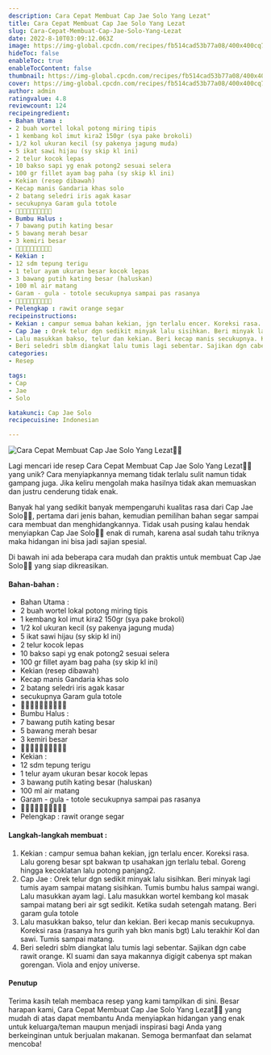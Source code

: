 ```yaml
---
description: Cara Cepat Membuat Cap Jae Solo Yang Lezat"
title: Cara Cepat Membuat Cap Jae Solo Yang Lezat
slug: Cara-Cepat-Membuat-Cap-Jae-Solo-Yang-Lezat
date: 2022-8-10T03:09:12.063Z
image: https://img-global.cpcdn.com/recipes/fb514cad53b77a08/400x400cq70/photo.jpg
hideToc: false
enableToc: true
enableTocContent: false
thumbnail: https://img-global.cpcdn.com/recipes/fb514cad53b77a08/400x400cq70/photo.jpg
cover: https://img-global.cpcdn.com/recipes/fb514cad53b77a08/400x400cq70/photo.jpg
author: admin
ratingvalue: 4.8
reviewcount: 124
recipeingredient:
- Bahan Utama :
- 2 buah wortel lokal potong miring tipis
- 1 kembang kol imut kira2 150gr (sya pake brokoli)
- 1/2 kol ukuran kecil (sy pakenya jagung muda)
- 5 ikat sawi hijau (sy skip kl ini)
- 2 telur kocok lepas
- 10 bakso sapi yg enak potong2 sesuai selera
- 100 gr fillet ayam bag paha (sy skip kl ini)
- Kekian (resep dibawah)
- Kecap manis Gandaria khas solo
- 2 batang seledri iris agak kasar
- secukupnya Garam gula totole
- 🤍🤍🤍🤍🤍🤍🤍🤍🤍🤍
- Bumbu Halus :
- 7 bawang putih kating besar
- 5 bawang merah besar
- 3 kemiri besar
- 🤍🤍🤍🤍🤍🤍🤍🤍🤍🤍
- Kekian :
- 12 sdm tepung terigu
- 1 telur ayam ukuran besar kocok lepas
- 3 bawang putih kating besar (haluskan)
- 100 ml air matang
- Garam - gula - totole secukupnya sampai pas rasanya
- 🤍🤍🤍🤍🤍🤍🤍🤍🤍🤍
- Pelengkap : rawit orange segar
recipeinstructions:
- Kekian : campur semua bahan kekian, jgn terlalu encer. Koreksi rasa. Lalu goreng besar spt bakwan tp usahakan jgn terlalu tebal. Goreng hingga kecoklatan lalu potong panjang2.
- Cap Jae : Orek telur dgn sedikit minyak lalu sisihkan. Beri minyak lagi tumis ayam sampai matang sisihkan. Tumis bumbu halus sampai wangi. Lalu masukkan ayam lagi. Lalu masukkan wortel kembang kol masak sampai matang beri air sgt sedikit. Ketika sudah setengah matang. Beri garam gula totole
- Lalu masukkan bakso, telur dan kekian. Beri kecap manis secukupnya. Koreksi rasa (rasanya hrs gurih yah bkn manis bgt) Lalu terakhir Kol dan sawi. Tumis sampai matang.
- Beri seledri sblm diangkat lalu tumis lagi sebentar. Sajikan dgn cabe rawit orange. Kl suami dan saya makannya digigit cabenya spt makan gorengan. Viola and enjoy universe.
categories:
- Resep

tags:
- Cap
- Jae
- Solo

katakunci: Cap Jae Solo
recipecuisine: Indonesian

---
```


![Cara Cepat Membuat Cap Jae Solo Yang Lezat👩‍🍳](https://img-global.cpcdn.com/recipes/fb514cad53b77a08/400x400cq70/photo.jpg)

Lagi mencari ide resep Cara Cepat Membuat Cap Jae Solo Yang Lezat👩‍🍳 yang unik? Cara menyiapkannya memang tidak terlalu sulit namun tidak gampang juga. Jika keliru mengolah maka hasilnya tidak akan memuaskan dan justru cenderung tidak enak.

Banyak hal yang sedikit banyak mempengaruhi kualitas rasa dari Cap Jae Solo👩‍🍳, pertama dari jenis bahan, kemudian pemilihan bahan segar sampai cara membuat dan menghidangkannya. Tidak usah pusing kalau hendak menyiapkan Cap Jae Solo👩‍🍳 enak di rumah, karena asal sudah tahu triknya maka hidangan ini bisa jadi sajian spesial.

Di bawah ini ada beberapa cara mudah dan praktis untuk membuat Cap Jae Solo👩‍🍳 yang siap dikreasikan.

<!--inarticleads1-->

#### Bahan-bahan :

- Bahan Utama :
- 2 buah wortel lokal potong miring tipis
- 1 kembang kol imut kira2 150gr (sya pake brokoli)
- 1/2 kol ukuran kecil (sy pakenya jagung muda)
- 5 ikat sawi hijau (sy skip kl ini)
- 2 telur kocok lepas
- 10 bakso sapi yg enak potong2 sesuai selera
- 100 gr fillet ayam bag paha (sy skip kl ini)
- Kekian (resep dibawah)
- Kecap manis Gandaria khas solo
- 2 batang seledri iris agak kasar
- secukupnya Garam gula totole
- 🤍🤍🤍🤍🤍🤍🤍🤍🤍🤍
- Bumbu Halus :
- 7 bawang putih kating besar
- 5 bawang merah besar
- 3 kemiri besar
- 🤍🤍🤍🤍🤍🤍🤍🤍🤍🤍
- Kekian :
- 12 sdm tepung terigu
- 1 telur ayam ukuran besar kocok lepas
- 3 bawang putih kating besar (haluskan)
- 100 ml air matang
- Garam - gula - totole secukupnya sampai pas rasanya
- 🤍🤍🤍🤍🤍🤍🤍🤍🤍🤍
- Pelengkap : rawit orange segar

<!--inarticleads2-->

#### Langkah-langkah membuat :

1. Kekian : campur semua bahan kekian, jgn terlalu encer. Koreksi rasa. Lalu goreng besar spt bakwan tp usahakan jgn terlalu tebal. Goreng hingga kecoklatan lalu potong panjang2.
1. Cap Jae : Orek telur dgn sedikit minyak lalu sisihkan. Beri minyak lagi tumis ayam sampai matang sisihkan. Tumis bumbu halus sampai wangi. Lalu masukkan ayam lagi. Lalu masukkan wortel kembang kol masak sampai matang beri air sgt sedikit. Ketika sudah setengah matang. Beri garam gula totole
1. Lalu masukkan bakso, telur dan kekian. Beri kecap manis secukupnya. Koreksi rasa (rasanya hrs gurih yah bkn manis bgt) Lalu terakhir Kol dan sawi. Tumis sampai matang.
1. Beri seledri sblm diangkat lalu tumis lagi sebentar. Sajikan dgn cabe rawit orange. Kl suami dan saya makannya digigit cabenya spt makan gorengan. Viola and enjoy universe.

#### Penutup

Terima kasih telah membaca resep yang kami tampilkan di sini. Besar harapan kami, Cara Cepat Membuat Cap Jae Solo Yang Lezat👩‍🍳 yang mudah di atas dapat membantu Anda menyiapkan hidangan yang enak untuk keluarga/teman maupun menjadi inspirasi bagi Anda yang berkeinginan untuk berjualan makanan. Semoga bermanfaat dan selamat mencoba!